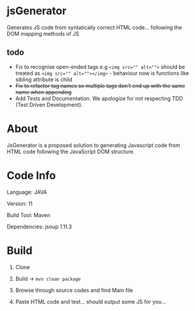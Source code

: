 # jsGenerator
Generates JS code from syntatically correct HTML code... following the DOM mapping methods of JS 

## todo
* Fix to recognise open-ended tags e.g ``<img src="" alt="">`` should be treated as ``<img src="" alt=""></img>`` - behaviour now is functions like sibling attribute is child
* ~~Fix to refactor tag names so multiple tags don't end up with the same name when appending~~
* Add Tests and Documentation. We apologize for not respecting TDD (Test Driven Development).



# About

JsGenerator is a proposed solution to generating Javascript code from HTML code following the JavaScript DOM structure.

# Code Info

Language: JAVA

Version: 11

Build Tool: Maven

Dependencies: jsoup 1.11.3

# Build

1. Clone

2. Build -> `mvn clean package`

3. Browse through source codes and find Main file

4. Paste HTML code and test... should output some JS for you...

